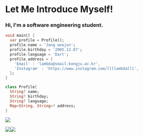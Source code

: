 Let Me Introduce Myself!
========================
### Hi, I'm a software engineering student.


```dart
void main() {
  var profile = Profile();
  profile.name = 'Jang woojun';
  profile.birthday = '2005.12.07';
  profile.language = 'Dart';
  profile.address = {
    'Email' : 'lambda@smail.kongju.ac.kr',
    'Instagram' : 'https://www.instagram.com/llllambdalll',
  };
}

class Profile{
  String? name;
  String? birthday;
  String? language;
  Map<String, String>? address; 
}
```

<a href="https://hits.seeyoufarm.com"><img src="https://hits.seeyoufarm.com/api/count/incr/badge.svg?url=https%3A%2F%2Fgithub.com%2Flambda127&count_bg=black&title_bg=black&icon=github.svg&icon_color=white&title=GitHUb&edge_flat=true"/></a>

<a href="https://www.instagram.com/llllambdalll"><img src="https://img.shields.io/badge/Instagram-%23E4405F?style=for-the-badge&logo=Instagram&logoColor=white"
/></a><a href="mailto:lambda@smail.kongju.ac.kr"><img src="https://img.shields.io/badge/Email-blue?style=for-the-badge&logo=Gmail&logoColor=white&link=lambda@smail.kongju.ac.kr"
/></a>

